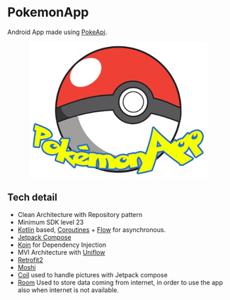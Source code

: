 # PokemonApp
Android App made using [PokeApi](https://pokeapi.co).

<p align="center">
    <img src="pokemonlogo.png" alt="PokemonApp logo" width="400">
</p>

## Tech detail
- Clean Architecture with Repository pattern
- Minimum SDK level 23
- [Kotlin](https://kotlinlang.org/) based, [Coroutines](https://github.com/Kotlin/kotlinx.coroutines) + [Flow](https://kotlin.github.io/kotlinx.coroutines/kotlinx-coroutines-core/kotlinx.coroutines.flow/) for asynchronous.
- [Jetpack Compose](https://developer.android.com/jetpack/compose)
- [Koin](https://github.com/InsertKoinIO/koin) for Dependency Injection
- MVI Architecture with [Uniflow](https://github.com/uniflow-kt/uniflow-kt)
- [Retrofit2](https://github.com/square/retrofit)
- [Moshi](https://github.com/square/moshi/)
- [Coil](https://coil-kt.github.io/coil/compose/) used to handle pictures with Jetpack compose
- [Room](https://developer.android.com/training/data-storage/room) Used to store data coming from internet, in order to use the app also when internet is not available.